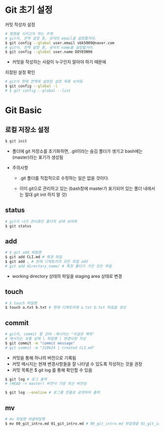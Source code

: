 # Git 초기 설정

커밋 작성자 설정

```bash
# 명령을 시키고자 하는 주체
# git아, 전역 설정 중, 유저의 email을 설정할거야.
$ git config --global user.email sbk5009@naver.com
# git아, 전역 설정 중, 유저의 name을 설정할거야.
$ git config --global user.name DOYEON96
```

- 커밋을 작성하는 사람이 누구인지 알아야 하기 때문에 



지정된 설정 확인

```bash
# git아 현재 전역에 설정된 설정 목록 보여줘
$ git config --global -l
# $ git config --global --list
```





# Git Basic

## 로컬 저장소 설정

```bash
$ git init
```

- 폴더에 git 저장소를 초기화하면,  .git이라는 숨김 폴더가 생기고 bash에는 (master)라는 표기가 생성됨

- 주의사항

  - .git 폴더를 직접적으로 수정하는 일은 없을 것이다.

  - 이미 git으로 관리하고 있는 (bash창에 master가 표기되어 있는 폴더 내에서는 절대 git init 하지 말 것)



## status

```bash
# git아 너가 관리중인 폴더의 상태 보여줘
$ git status
```



## add

```bash
# $ git add 파일명
$ git add CLI.md # 특정 파일 
$ git add . # 현재 디렉토리의 모든 파일 add
# git add directory_name/ # 특정 폴더가 가진 모든 파일
```

- working directory 상태의 파일을 staging area 상태로 변경

## touch

```bash
# $ touch 파일명
$ touch a.txt b.txt # 현재 디렉토리에 a.txt b.txt 파일을 생성
```



##  commit

```bash
# git아, commit 할 건데 -메시지는 "이걸로 해줘"
# 메시지는 보통 날짜 | 파일명 | 변경사항 작성
$ git commit -m "commit message"
# git commit -m "210624 | created CLI.md"
```

- 커밋을 통해 하나의 버전으로 기록됨
- 커밋 메시지는 현재 변경사항들을 잘 나타낼 수 있도록 작성하는 것을 권장
- 커밋 목록은 $ git log 를 통해 확인할 수 있음

```bash
$ git log # 로그 출력
# (HEAD -> master) 버전이 가장 최신 버전임
```



```bash
$ git log --oneline # 로그를 한줄로 요약하여 출력
```

## mv

```bash
# mv 파일명 바꿀파일명
$ mv 00_git_intro.md 01_git_intro.md # 00_git_intro.md 파일명을 01_git_intro.md로 변경
```





